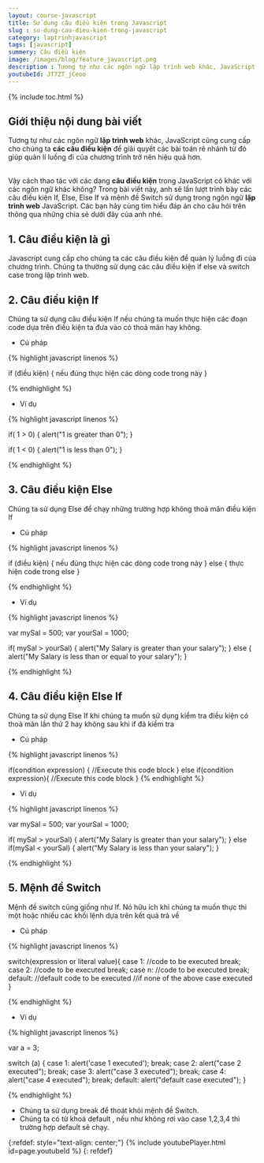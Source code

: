 ```yaml
---
layout: course-javascript
title: Sử dụng câu điều kiện trong Javascript 
slug : su-dung-cau-dieu-kien-trong-javascript
category: laptrinhjavascript
tags: [javascript]
summery: Câu điều kiện   
image: /images/blog/feature_javascript.png
description : Tương tự như các ngôn ngữ lập trình web khác, JavaScript cũng cung cấp cho chúng ta các câu điều kiện để giải quyết các bài toán rẽ nhánh từ đó giúp quản lí luồng đi của chương trình trở nên hiệu quả hơn. Bài viết sẽ lần lượt trình bày các câu điều kiện If, Else, Else If và mệnh đề Switch sử dụng trong ngôn ngữ lập trình web JavaScript. Trong mỗi phần như vậy có kèm theo ví dụ minh hoạ cụ thể để các bạn có tham khảo thêm cho quá trình học và làm các dự án lập trình web sau này.
youtubeId: JT7ZT_jCeoo
---
```


{% include toc.html %}

## **Giới thiệu nội dung bài viết**

Tương tự như các ngôn ngữ <b>lập trình web</b> khác, JavaScript cũng cung cấp cho chúng ta <b>các câu điều kiện</b> để giải quyết các bài toán rẽ nhánh từ đó giúp quản lí luồng đi của chương trình trở nên hiệu quả hơn.

<br>
Vậy cách thao tác với các dạng <b>câu điều kiện</b> trong JavaScript có khác với các ngôn ngữ khác không? Trong bài viết này, anh sẽ lần lượt trình bày các câu điều kiện If, Else, Else If và mệnh đề Switch sử dụng trong ngôn ngữ <b>lập trình web</b> JavaScript. Các bạn hãy cùng tìm hiểu đáp án cho câu hỏi trên thông qua những chia sẻ dưới đây của anh nhé. 


## **1. Câu điều kiện là gì**

Javascript cung cấp cho chúng ta các câu điều kiện để quản lý luồng đi của chương trình. Chúng ta thường sử dụng các câu điều kiện if else và switch case trong lập trình web.


## **2. Câu điều kiện If**

Chúng ta sử dụng câu điều kiện If nếu chúng ta muốn thực hiện các đoạn code dựa trên điều kiện ta đưa vào có thoả mãn hay không.

- Cú pháp

{% highlight javascript  linenos %}

 if (điều kiện) {
   nếu đúng thực hiện các dòng code trong này
 }

{% endhighlight %}

- Ví dụ

{% highlight javascript  linenos %}

if( 1 > 0)
{
    alert("1 is greater than 0");
}

if( 1 < 0)
{
    alert("1 is less than 0");
}

{% endhighlight %}

## **3. Câu điều kiện Else**

Chúng ta sử dụng Else để chạy những trường hợp không thoả mãn điều kiện If

- Cú pháp

{% highlight javascript  linenos %}

 if (điều kiện) {
   nếu đúng thực hiện các dòng code trong này
 } else {
   thực hiện code trong else
}

{% endhighlight %}

- Ví dụ 

{% highlight javascript  linenos %}

var mySal = 500;
var yourSal = 1000;

if( mySal > yourSal)
{
    alert("My Salary is greater than your salary");
}
else
{
    alert("My Salary is less than or equal to your salary");
}

{% endhighlight %}

## **4. Câu điều kiện Else If**

Chúng ta sử dụng Else If khi chúng ta muốn sử dụng kiểm tra điều kiện có thoả mãn lần thứ 2 hay không sau khi if đã kiểm tra

- Cú pháp

{% highlight javascript  linenos %}

if(condition expression)
{
    //Execute this code block
}
else if(condition expression){ 
    //Execute this code block
}
{% endhighlight %}

- Ví dụ 

{% highlight javascript  linenos %}

var mySal = 500;
var yourSal = 1000;

if( mySal > yourSal)
{
    alert("My Salary is greater than your salary");
}
else if(mySal < yourSal)
{
    alert("My Salary is less than your salary");
}

{% endhighlight %}

## **5. Mệnh đề Switch**

Mệnh đề switch cũng giống như If. Nó hữu ích khi chúng ta muốn thực thi một hoặc nhiều các khối lệnh dựa trên kết quả trả về

- Cú pháp

{% highlight javascript  linenos %}

switch(expression or literal value){
    case 1:
        //code to be executed
      break;
    case 2:
        //code to be executed
        break;
    case n:
        //code to be executed
        break;
    default:
        //default code to be executed 
        //if none of the above case executed
}

{% endhighlight %}

- Ví dụ 

{% highlight javascript  linenos %}

var a = 3;

switch (a) {
    case 1:
        alert('case 1 executed');
        break;
    case 2:
        alert("case 2 executed");
        break;
   case 3:
        alert("case 3 executed");
        break;
    case 4:
        alert("case 4 executed");
        break;
    default:
        alert("default case executed");
}

{% endhighlight %}

- Chúng ta sử dụng break để thoát khỏi mệnh đề Switch.
- Chúng ta có từ khoá default , nếu như không rơi vào case 1,2,3,4 thì trường hợp default sẽ chạy.

{:refdef: style="text-align: center;"}
{% include youtubePlayer.html id=page.youtubeId %}
{: refdef}







